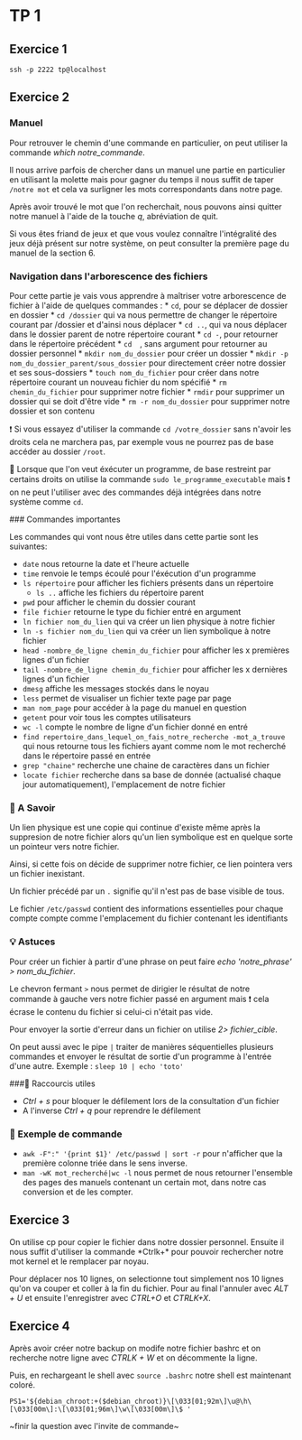 
# TP 1 

## Exercice 1

`ssh -p 2222 tp@localhost`

## Exercice 2

### Manuel

Pour retrouver le chemin d'une commande en particulier, on peut utiliser la commande *which notre_commande*. 

Il nous arrive parfois de chercher dans un manuel une partie en particulier en utilisant la molette mais pour gagner du temps il nous suffit de taper `/notre mot` et cela va surligner les mots correspondants dans notre page. 

Après avoir trouvé le mot que l'on recherchait, nous pouvons ainsi quitter notre manuel à l'aide de la touche _*q*_, abréviation de quit. 

Si vous êtes friand de jeux et que vous voulez connaître l'intégralité des jeux déjà présent sur notre système, on peut consulter la première page du manuel de la section 6.

### Navigation dans l'arborescence des fichiers

Pour cette partie je vais vous apprendre à maîtriser votre arborescence de fichier à l'aide de quelques commandes :
        * `cd`, pour se déplacer de dossier en dossier 
        * `cd /dossier` qui va nous permettre de changer le répertoire courant par /dossier et d'ainsi nous déplacer
        * `cd ..`, qui va nous déplacer dans le dossier parent de notre répertoire courant
        * `cd -`, pour retourner dans le répertoire précédent
        * `cd  `, sans argument pour retourner au dossier personnel
        * `mkdir nom_du_dossier` pour créer un dossier
        * `mkdir -p nom_du_dossier_parent/sous_dossier` pour directement créer notre dossier et ses sous-dossiers
        * `touch nom_du_fichier` pour créer dans notre répertoire courant un nouveau fichier du nom spécifié
        * `rm chemin_du_fichier` pour supprimer notre fichier
        * `rmdir` pour supprimer un dossier qui se doit d'être vide
        * `rm -r nom_du_dossier` pour supprimer notre dossier et son contenu
        
❗ Si vous essayez d'utiliser la commande `cd /votre_dossier` sans n'avoir les droits cela ne marchera pas, par exemple vous ne pourrez pas de base accéder au dossier `/root`.
        
🚩 Lorsque que l'on veut éxécuter un programme, de base restreint par certains droits on utilise la commande `sudo le_programme_executable` mais ❗ on ne peut l'utiliser avec des commandes déjà intégrées dans notre système comme `cd`.


### Commandes importantes

Les commandes qui vont nous être utiles dans cette partie sont les suivantes: 
   * `date` nous retourne la date et l'heure actuelle
   * `time` renvoie le temps écoulé pour l'éxécution d'un programme
   * `ls répertoire` pour afficher les fichiers présents dans un répertoire
      * `ls ..` affiche les fichiers du répertoire parent
   * `pwd` pour afficher le chemin du dossier courant
   * `file fichier` retourne le type du fichier entré en argument
   * `ln fichier nom_du_lien` qui va créer un lien physique à notre fichier 
   * `ln -s fichier nom_du_lien` qui va créer un lien symbolique à notre fichier 
   * `head -nombre_de_ligne chemin_du_fichier` pour afficher les x premières lignes d'un fichier
   * `tail -nombre_de_ligne chemin_du_fichier` pour afficher les x dernières lignes d'un fichier
   * `dmesg` affiche les messages stockés dans le noyau 
   * `less` permet de visualiser un fichier texte page par page
   * `man nom_page` pour accéder à la page du manuel en question
   * `getent` pour voir tous les comptes utilisateurs 
   * `wc -l` compte le nombre de ligne d'un fichier donné en entré
   * `find repertoire_dans_lequel_on_fais_notre_recherche -mot_a_trouve` qui nous retourne tous les fichiers ayant comme nom le mot recherché dans le répertoire passé en entrée
   * `grep "chaine"` recherche une chaine de caractères dans un fichier
   * `locate fichier` recherche dans sa base de donnée (actualisé chaque jour automatiquement), l'emplacement de notre fichier
   
### 🚩 A Savoir
   
   Un lien physique est une copie qui continue d'existe même après la suppresion de notre fichier alors qu'un lien symbolique est en quelque sorte un pointeur vers notre fichier. 
   
   Ainsi, si cette fois on décide de supprimer notre fichier, ce lien pointera vers un fichier inexistant.
   
   Un fichier précédé par un `.` signifie qu'il n'est pas de base visible de tous.
   
   Le fichier `/etc/passwd` contient des informations essentielles pour chaque compte compte comme l'emplacement du fichier contenant les identifiants
   
### 💡 Astuces 
   
   Pour créer un fichier à partir d'une phrase on peut faire *echo 'notre_phrase' > nom_du_fichier*.
   
   Le chevron fermant `>` nous permet de dirigier le résultat de notre commande à gauche vers notre fichier passé en argument mais ❗ cela écrase le contenu du fichier si celui-ci n'était pas vide.
   
   Pour envoyer la sortie d'erreur dans un fichier on utilise *2> fichier_cible*.
   
   On peut aussi avec le pipe `|` traiter de manières séquentielles plusieurs commandes et envoyer le résultat de sortie d'un programme à l'entrée d'une autre.
   Exemple : `sleep 10 | echo 'toto'`
   
###📝 Raccourcis utiles
   
   * _Ctrl + s_ pour bloquer le défilement lors de la consultation d'un fichier
   * A l'inverse _Ctrl + q_ pour reprendre le défilement 

### 💬 Exemple de commande
   
   * `awk -F":" '{print $1}' /etc/passwd | sort -r` pour n'afficher que la première colonne triée dans le sens inverse.
   * `man -wK mot_recherché|wc -l` nous permet de nous retourner l'ensemble des pages des manuels contenant un certain mot, dans notre cas conversion et de les compter.
   

## Exercice 3

On utilise cp pour copier le fichier dans notre dossier personnel. Ensuite il nous suffit d'utiliser la commande *Ctrlk+\* pour pouvoir rechercher notre mot kernel et le remplacer par noyau. 

Pour déplacer nos 10 lignes, on selectionne tout simplement nos 10 lignes qu'on va couper et coller à la fin du fichier. Pour au final l'annuler avec _ALT + U_ et ensuite l'enregistrer avec _CTRL+O_ et _CTRLK+X_.

## Exercice 4

Après avoir créer notre backup on modife notre fichier bashrc et on recherche notre ligne avec _CTRLK + W_ et on décommente la ligne. 

Puis, en rechargeant le shell avec `source .bashrc` notre shell est maintenant coloré.

`PS1='${debian_chroot:+($debian_chroot)}\[\033[01;92m\]\u@\h\[\033[00m\]:\[\033[01;96m\]\w\[\033[00m\]\$ '`

~finir la question avec l'invite de commande~ 



